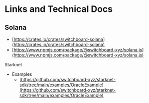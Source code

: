 # Links and Technical Docs

## Solana

* [https://crates.io/crates/switchboard-solana](https://crates.io/crates/switchboard-solana)
* [https://www.npmjs.com/package/@switchboard-xyz/solana.js](https://www.npmjs.com/package/@switchboard-xyz/solana.js)

Starknet

* Examples
  * [https://github.com/switchboard-xyz/starknet-sdk/tree/main/examples/OracleExample](https://github.com/switchboard-xyz/starknet-sdk/tree/main/examples/OracleExample)
